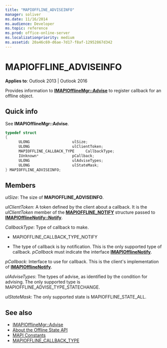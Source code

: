 ```yaml
---
title: "MAPIOFFLINE_ADVISEINFO"
manager: soliver
ms.date: 11/16/2014
ms.audience: Developer
ms.topic: reference
ms.prod: office-online-server
ms.localizationpriority: medium
ms.assetid: 20a46c69-d6ae-7d17-f8af-12952867d342
---
```


# MAPIOFFLINE_ADVISEINFO

**Applies to**: Outlook 2013 | Outlook 2016
  
Provides information to **[IMAPIOfflineMgr::Advise](imapiofflinemgr-advise.md)** to register callback for an offline object.
  
## Quick info

See **IMAPIOfflineMgr::Advise**.
  
```cpp
typedef struct 
{ 
      ULONG                   ulSize; 
      ULONG                   ulClientToken; 
      MAPIOFFLINE_CALLBACK_TYPE     CallbackType; 
      IUnknown*               pCallback; 
      ULONG                   ulAdviseTypes; 
      ULONG                   ulStateMask; 
} MAPIOFFLINE_ADVISEINFO;
```

## Members

_ulSize_: The size of **MAPIOFFLINE_ADVISEINFO**.

_ulClientToken_: A token defined by the client about a callback. It is the _ulClientToken_ member of the **[MAPIOFFLINE_NOTIFY](mapioffline_notify.md)** structure passed to **[IMAPIOfflineNotify::Notify](imapiofflinenotify-notify.md)**.

_CallbackType_: Type of callback to make.

- MAPIOFFLINE_CALLBACK_TYPE_NOTIFY

- The type of callback is by notification. This is the only supported type of callback. _pCallback_  must indicate the interface **[IMAPIOfflineNotify](imapiofflinenotifyiunknown.md)**.

_pCallback_: Interface to use for callback. This is the client's implementation of **[IMAPIOfflineNotify](imapiofflinenotifyiunknown.md)**.

_ulAdviseTypes_: The types of advise, as identified by the condition for advising. The only supported type is MAPIOFFLINE_ADVISE_TYPE_STATECHANGE.

_ulStateMask_: The only supported state is MAPIOFFLINE_STATE_ALL.

## See also

- [IMAPIOfflineMgr::Advise](imapiofflinemgr-advise.md)
- [About the Offline State API](about-the-offline-state-api.md)
- [MAPI Constants](mapi-constants.md)
- [MAPIOFFLINE_CALLBACK_TYPE](mapioffline_callback_type.md)
